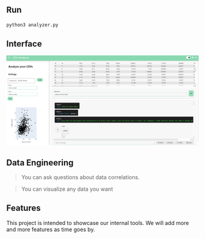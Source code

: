 ## Run

```sh
python3 analyzer.py
```

## Interface

![Settings](readme/analyzer.png)

## Data Engineering
> You can ask questions about data correlations.

> You can visualize any data you want

## Features
This project is intended to showcase our internal tools. We will add more and more features as time goes by.